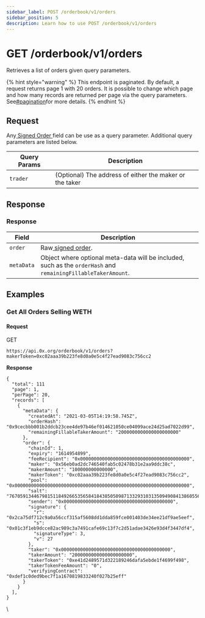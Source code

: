 ```yaml
---
sidebar_label: POST /orderbook/v1/orders
sidebar_position: 5
description: Learn how to use POST /orderbook/v1/orders
---
```

# GET /orderbook/v1/orders

Retrieves a list of orders given query parameters.

{% hint style="warning" %}
This endpoint is paginated. By default, a request returns page 1 with 20 orders. It is possible to change which page and how many records are returned per page via the query parameters. See[#pagination](./#pagination "mention")for more details.&#x20;
{% endhint %}

## Request

Any[ Signed Order ](./#signed-order)field can be use as a query parameter. Additional query parameters are listed below.

| Query Params | Description                                             |
| ------------ | ------------------------------------------------------- |
| `trader`     | (Optional) The address of either the maker or the taker |

## Response

### Response

| Field      | Description                                                                                                   |
| ---------- | ------------------------------------------------------------------------------------------------------------- |
| `order`    | Raw[ signed order](./#signed-order).                                                                          |
| `metaData` | Object where optional meta-data will be included, such as the `orderHash` and `remainingFillableTakerAmount`. |

## Examples

### **Get All Orders Selling WETH**

#### **Request**

GET

```
https://api.0x.org/orderbook/v1/orders?makerToken=0xc02aaa39b223fe8d0a0e5c4f27ead9083c756cc2
```

**Response**

```
{
  "total": 111
  "page": 1,
  "perPage": 20,
  "records": [
    {
      "metaData": {
        "createdAt": "2021-03-05T14:19:58.745Z",
        "orderHash": "0x9cecbbb001b2ddcb23cee4de97b46ef014621050ce04099ace24d25ad7022d99",
        "remainingFillableTakerAmount": "2000000000000000000000"
      },
      "order": {
        "chainId": 1,
        "expiry": "1614954899",
        "feeRecipient": "0x0000000000000000000000000000000000000000",
        "maker": "0x56eb0ad2dc746540fab5c02478b31e2aa9ddc38c",
        "makerAmount": "100000000000000",
        "makerToken": "0xc02aaa39b223fe8d0a0e5c4f27ead9083c756cc2",
        "pool": "0x0000000000000000000000000000000000000000000000000000000000000000",
        "salt": "76705913446798151184926653565841843850509871332931031350949084138605565413651",
        "sender": "0x0000000000000000000000000000000000000000",
        "signature": {
          "r": "0x2ca75df712c9a0a56ccf315af5608dd1dda859fce001403de34ee21df9ae5eef",
          "s": "0x01c3f1eb9dcce82ac989c3a7491cafe69c13f7c2d51adae3426e93d4f3447df4",
          "signatureType": 3,
          "v": 27
        },
        "taker": "0x0000000000000000000000000000000000000000",
        "takerAmount": "2000000000000000000000",
        "takerToken": "0xe41d2489571d322189246dafa5ebde1f4699f498",
        "takerTokenFeeAmount": "0",
        "verifyingContract": "0xdef1c0ded9bec7f1a1670819833240f027b25eff"
      }
    }
  ],
}
```

\
